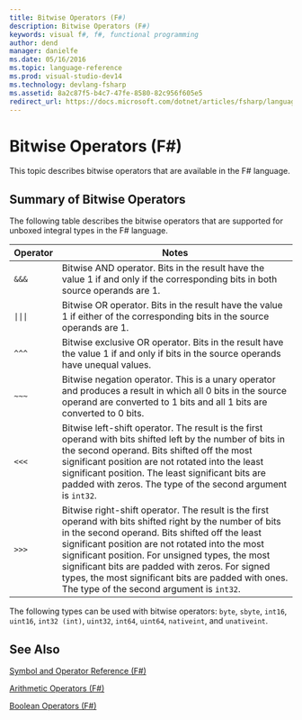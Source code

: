 ```yaml
---
title: Bitwise Operators (F#)
description: Bitwise Operators (F#)
keywords: visual f#, f#, functional programming
author: dend
manager: danielfe
ms.date: 05/16/2016
ms.topic: language-reference
ms.prod: visual-studio-dev14
ms.technology: devlang-fsharp
ms.assetid: 8a2c87f5-b4c7-47fe-8580-82c956f605e5
redirect_url: https://docs.microsoft.com/dotnet/articles/fsharp/language-reference/symbol-and-operator-reference/bitwise-operators 
---
```


# Bitwise Operators (F#)

This topic describes bitwise operators that are available in the F# language.


## Summary of Bitwise Operators
The following table describes the bitwise operators that are supported for unboxed integral types in the F# language.

|Operator|Notes|
|--------|-----|
|`&&&`|Bitwise AND operator. Bits in the result have the value 1 if and only if the corresponding bits in both source operands are 1.|
|<code>\|\|\|</code>|Bitwise OR operator. Bits in the result have the value 1 if either of the corresponding bits in the source operands are 1.|
|`^^^`|Bitwise exclusive OR operator. Bits in the result have the value 1 if and only if bits in the source operands have unequal values.|
|`~~~`|Bitwise negation operator. This is a unary operator and produces a result in which all 0 bits in the source operand are converted to 1 bits and all 1 bits are converted to 0 bits.|
|`<<<`|Bitwise left-shift operator. The result is the first operand with bits shifted left by the number of bits in the second operand. Bits shifted off the most significant position are not rotated into the least significant position. The least significant bits are padded with zeros. The type of the second argument is `int32`.|
|`>>>`|Bitwise right-shift operator. The result is the first operand with bits shifted right by the number of bits in the second operand. Bits shifted off the least significant position are not rotated into the most significant position. For unsigned types, the most significant bits are padded with zeros. For signed types, the most significant bits are padded with ones. The type of the second argument is `int32`.|

The following types can be used with bitwise operators: `byte`, `sbyte`, `int16`, `uint16`, `int32 (int)`, `uint32`, `int64`, `uint64`, `nativeint`, and `unativeint`.

## See Also
[Symbol and Operator Reference &#40;F&#35;&#41;](Symbol-and-Operator-Reference-%5BFSharp%5D.md)

[Arithmetic Operators &#40;F&#35;&#41;](Arithmetic-Operators-%5BFSharp%5D.md)

[Boolean Operators &#40;F&#35;&#41;](Boolean-Operators-%5BFSharp%5D.md)

